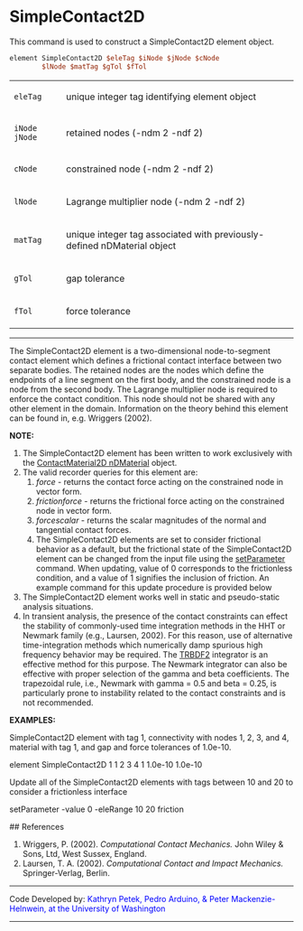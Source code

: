 # SimpleContact2D

<p>This command is used to construct a SimpleContact2D element
object.</p>

```tcl
element SimpleContact2D $eleTag $iNode $jNode $cNode
        $lNode $matTag $gTol $fTol
```

<table>
<tbody>
<tr class="odd">
<td><code class="parameter-table-variable">eleTag</code></td>
<td><p>unique integer tag identifying element object</p></td>
</tr>
<tr class="even">
<td><p><code class="parameter-table-variable">iNode jNode</code></p></td>
<td><p>retained nodes (-ndm 2 -ndf 2)</p></td>
</tr>
<tr class="odd">
<td><code class="parameter-table-variable">cNode</code></td>
<td><p>constrained node (-ndm 2 -ndf 2)</p></td>
</tr>
<tr class="even">
<td><code class="parameter-table-variable">lNode</code></td>
<td><p>Lagrange multiplier node (-ndm 2 -ndf 2)</p></td>
</tr>
<tr class="odd">
<td><code class="parameter-table-variable">matTag</code></td>
<td><p>unique integer tag associated with previously-defined nDMaterial
object</p></td>
</tr>
<tr class="even">
<td><code class="parameter-table-variable">gTol</code></td>
<td><p>gap tolerance</p></td>
</tr>
<tr class="odd">
<td><code class="parameter-table-variable">fTol</code></td>
<td><p>force tolerance</p></td>
</tr>
</tbody>
</table>
<hr />
<p>The SimpleContact2D element is a two-dimensional node-to-segment
contact element which defines a frictional contact interface between two
separate bodies. The retained nodes are the nodes which define the
endpoints of a line segment on the first body, and the constrained node
is a node from the second body. The Lagrange multiplier node is required
to enforce the contact condition. This node should not be shared with
any other element in the domain. Information on the theory behind this
element can be found in, e.g. Wriggers (2002).</p>
<p><strong>NOTE:</strong></p>
<ol>
<li>The SimpleContact2D element has been written to work exclusively
with the <a href="ContactMaterial2D" title="wikilink">ContactMaterial2D
nDMaterial</a> object.</li>
<li>The valid recorder queries for this element are:
<ol>
<li><em>force</em> - returns the contact force acting on the constrained
node in vector form.</li>
<li><em>frictionforce</em> - returns the frictional force acting on the
constrained node in vector form.</li>
<li><em>forcescalar</em> - returns the scalar magnitudes of the normal
and tangential contact forces.</li>
<li>The SimpleContact2D elements are set to consider frictional behavior
as a default, but the frictional state of the SimpleContact2D element
can be changed from the input file using the <a href="setParameter"
title="wikilink">setParameter</a> command. When updating, value of 0
corresponds to the frictionless condition, and a value of 1 signifies
the inclusion of friction. An example command for this update procedure
is provided below</li>
</ol></li>
<li>The SimpleContact2D element works well in static and pseudo-static
analysis situations.</li>
<li>In transient analysis, the presence of the contact constraints can
effect the stability of commonly-used time integration methods in the
HHT or Newmark family (e.g., Laursen, 2002). For this reason, use of
alternative time-integration methods which numerically damp spurious
high frequency behavior may be required. The <a href="TRBDF2"
title="wikilink">TRBDF2</a> integrator is an effective method for this
purpose. The Newmark integrator can also be effective with proper
selection of the gamma and beta coefficients. The trapezoidal rule,
i.e., Newmark with gamma = 0.5 and beta = 0.25, is particularly prone to
instability related to the contact constraints and is not
recommended.</li>
</ol>
<p><strong>EXAMPLES:</strong></p>
<p>SimpleContact2D element with tag 1, connectivity with nodes 1, 2, 3,
and 4, material with tag 1, and gap and force tolerances of 1.0e-10.</p>
<p>element SimpleContact2D 1 1 2 3 4 1 1.0e-10 1.0e-10</p>
<p>Update all of the SimpleContact2D elements with tags between 10 and
20 to consider a frictionless interface</p>
<p>setParameter -value 0 -eleRange 10 20 friction</p>
## References
<ol>
<li>Wriggers, P. (2002). <em>Computational Contact Mechanics.</em> John
Wiley &amp; Sons, Ltd, West Sussex, England.</li>
<li>Laursen, T. A. (2002). <em>Computational Contact and Impact
Mechanics.</em> Springer-Verlag, Berlin.</li>
</ol>
<hr />
<p>Code Developed by: <span style="color:blue"> Kathryn Petek,
Pedro Arduino, &amp; Peter Mackenzie-Helnwein, at the University of
Washington </span></p>
<hr />
